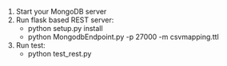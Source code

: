 1. Start your MongoDB server
2. Run flask based REST server:
    - python setup.py install
    - python MongodbEndpoint.py -p 27000 -m csvmapping.ttl
3. Run test:
    - python test_rest.py
